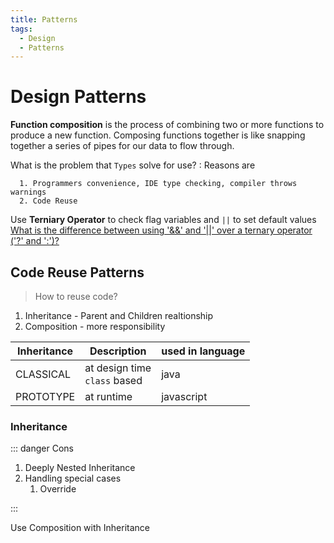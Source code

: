 ```yaml
---
title: Patterns
tags:
  - Design
  - Patterns
---
```


# Design Patterns

<TagLinks />

**Function composition** is the process of combining two or more functions to produce a new function.
Composing functions together is like snapping together a series of pipes for our data to flow through.

What is the problem that `Types` solve for use?
: Reasons are

      1. Programmers convenience, IDE type checking, compiler throws warnings
      2. Code Reuse

Use **Terniary Operator** to check flag variables and `||` to set default values
[What is the difference between using '&&' and '||' over a ternary operator ('?' and ':')?](https://stackoverflow.com/questions/51051571/what-is-the-difference-between-using-and-over-a-ternary-operator/51051784)

## Code Reuse Patterns

> How to reuse code?

1. Inheritance - Parent and Children realtionship
2. Composition - more responsibility

| Inheritance | Description                      | used in language |
| ----------- | -------------------------------- | ---------------- |
| CLASSICAL   | at design time<br> `class` based | java             |
| PROTOTYPE   | at runtime                       | javascript       |

### Inheritance

::: danger Cons

1. Deeply Nested Inheritance
2. Handling special cases
   1. Override

:::

Use Composition with Inheritance

<Footer />
